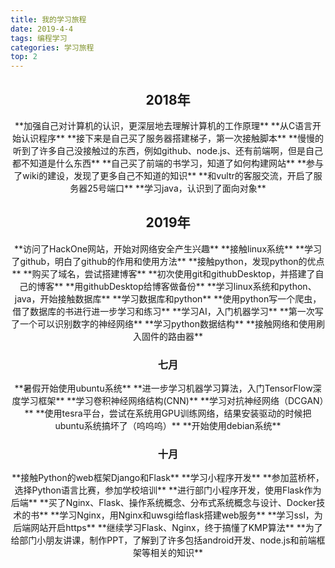 ```yaml
---
title: 我的学习旅程
date: 2019-4-4
tags: 编程学习
categories: 学习旅程
top: 2
---
```

<div align="center"><h2 >2018年</h2>
**加强自己对计算机的认识，更深层地去理解计算机的工作原理**
**从C语言开始认识程序**
**接下来是自己买了服务器搭建梯子，第一次接触脚本**
**慢慢的听到了许多自己没接触过的东西，例如github、node.js、还有前端啊，但是自己都不知道是什么东西**
**自己买了前端的书学习，知道了如何构建网站**
**参与了wiki的建设，发现了更多自己不知道的知识**
**和vultr的客服交流，开启了服务器25号端口**
**学习java，认识到了面向对象**

<h2>2019年</h2>
**访问了HackOne网站，开始对网络安全产生兴趣**
**接触linux系统**
**学习了github，明白了github的作用和使用方法**
**接触python，发现python的优点**
**购买了域名，尝试搭建博客**
**初次使用git和githubDesktop，并搭建了自己的博客**
**用githubDesktop给博客做备份**
**学习linux系统和python、java，开始接触数据库**
**学习数据库和python**
**使用python写一个爬虫，借了数据库的书进行进一步学习和练习**
**学习AI，入门机器学习**
**第一次写了一个可以识别数字的神经网络**
**学习python数据结构**
**接触网络和使用刷入固件的路由器**
<h3>七月</h3>
**暑假开始使用ubuntu系统**
**进一步学习机器学习算法，入门TensorFlow深度学习框架**
**学习卷积神经网络结构(CNN)**
**学习对抗神经网络（DCGAN）**
**使用tesra平台，尝试在系统用GPU训练网络，结果安装驱动的时候把ubuntu系统搞坏了（呜呜呜）**
**开始使用debian系统**
<h3>十月</h3>
**接触Python的web框架Django和Flask**
**学习小程序开发**
**参加蓝桥杯，选择Python语言比赛，参加学校培训**
**进行部门小程序开发，使用Flask作为后端**
**买了Nginx、Flask、操作系统概念、分布式系统概念与设计、Docker技术的书**
**学习Nginx，用Nginx和uwsgi给flask搭建web服务**
**学习ssl，为后端网站开启https**
**继续学习Flask、Nginx，终于搞懂了KMP算法**
**为了给部门小朋友讲课，制作PPT，了解到了许多包括android开发、node.js和前端框架等相关的知识**
</div>